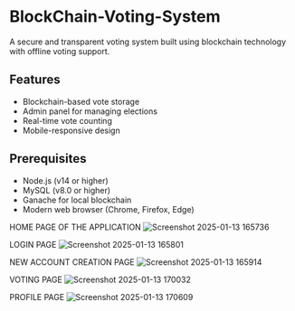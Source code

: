# BlockChain-Voting-System

A secure and transparent voting system built using blockchain technology with offline voting support.

## Features

- Blockchain-based vote storage
- Admin panel for managing elections
- Real-time vote counting
- Mobile-responsive design

## Prerequisites

- Node.js (v14 or higher)
- MySQL (v8.0 or higher)
- Ganache for local blockchain
- Modern web browser (Chrome, Firefox, Edge)
  
HOME PAGE OF THE APPLICATION
![Screenshot 2025-01-13 165736](https://github.com/user-attachments/assets/4843eb5c-459e-4889-a34b-f358cf72743f)

LOGIN PAGE
![Screenshot 2025-01-13 165801](https://github.com/user-attachments/assets/d1dd7dc0-3f9b-417d-8173-67c1df6d9802)

NEW ACCOUNT CREATION PAGE
![Screenshot 2025-01-13 165914](https://github.com/user-attachments/assets/e093c5d7-cb1e-40dc-a19d-16f657f667de)

VOTING PAGE
![Screenshot 2025-01-13 170032](https://github.com/user-attachments/assets/1dcf37d6-5e6f-4256-8f64-21e2c96f9824)

PROFILE PAGE
![Screenshot 2025-01-13 170609](https://github.com/user-attachments/assets/1363cc93-d801-4e01-b9f5-d7d7be06e2a9)
